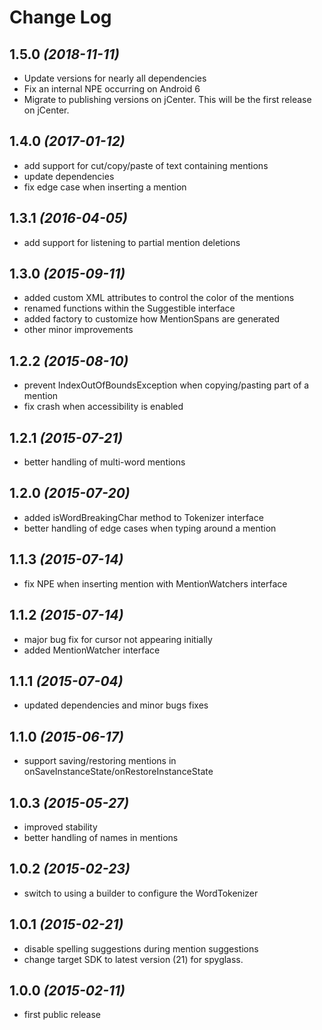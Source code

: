 Change Log
==========

1.5.0 *(2018-11-11)*
--------------------------
 * Update versions for nearly all dependencies
 * Fix an internal NPE occurring on Android 6
 * Migrate to publishing versions on jCenter. This will be the first release on jCenter.

1.4.0 *(2017-01-12)*
--------------------------
 * add support for cut/copy/paste of text containing mentions
 * update dependencies
 * fix edge case when inserting a mention

1.3.1 *(2016-04-05)*
--------------------------
 * add support for listening to partial mention deletions

1.3.0 *(2015-09-11)*
--------------------------
 * added custom XML attributes to control the color of the mentions
 * renamed functions within the Suggestible interface
 * added factory to customize how MentionSpans are generated
 * other minor improvements

1.2.2 *(2015-08-10)*
--------------------------
 * prevent IndexOutOfBoundsException when copying/pasting part of a mention
 * fix crash when accessibility is enabled

1.2.1 *(2015-07-21)*
--------------------------
 * better handling of multi-word mentions

1.2.0 *(2015-07-20)*
--------------------------
 * added isWordBreakingChar method to Tokenizer interface
 * better handling of edge cases when typing around a mention

1.1.3 *(2015-07-14)*
--------------------------
 * fix NPE when inserting mention with MentionWatchers interface

1.1.2 *(2015-07-14)*
--------------------------
 * major bug fix for cursor not appearing initially
 * added MentionWatcher interface

1.1.1 *(2015-07-04)*
--------------------------
 * updated dependencies and minor bugs fixes

1.1.0 *(2015-06-17)*
--------------------------
 * support saving/restoring mentions in onSaveInstanceState/onRestoreInstanceState

1.0.3 *(2015-05-27)*
--------------------------
 * improved stability
 * better handling of names in mentions

1.0.2 *(2015-02-23)*
--------------------------
 * switch to using a builder to configure the WordTokenizer

1.0.1 *(2015-02-21)*
--------------------------
 * disable spelling suggestions during mention suggestions
 * change target SDK to latest version (21) for spyglass.

1.0.0 *(2015-02-11)*
--------------------------
 * first public release
